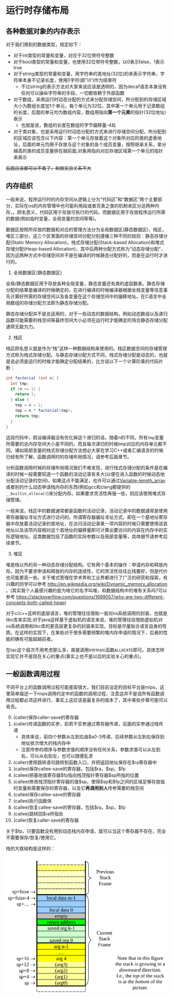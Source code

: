 # 运行时存储布局

## 各种数据对象的内存表示

对于我们用到的数据类型，规定如下：

- 对于int类型的常量和变量，对应于32位带符号整数
- 对于bool类型的常量和变量，也使用32位带符号整数，以0表示false，1表示true
- 对于string类型的常量和变量，用字符串的首地址(32位)的来表示字符串，字符串本身不记录长度，使用0字符(即'\0')作为结束符
  - 不过string的表示方法对大家来说应该是透明的，因为decaf语言本身没有任何可以操纵字符串的手段，一切都依赖于外部函数
- 对于数组，采用运行时动态分配的方式来分配存储空间，所分配到的存储区域大小为数组长度加1个单元，每个单元为32位，其中第一个单元用于记录数组的长度，后面的单元均为数组内容，数组用指向**第一个元素**的指针(32位地址)表示
  - 也就是说，数组的长度在数组的字节偏移量-4处
- 对于类对象，也是采用运行时动态分配的方式来进行存储空间分配，所分配到的区域应该包含以下内容：第一个单元存放着这个对象所对应的类的虚表地址，后面的单元均用于存放与这个对象的各个成员变量，按照继承关系，辈分越高的类的成员变量排在越前面;对象用指向对应存储区域第一个单元的指针来表示

~~后面应该都可以不看了，和做实验关系不大~~

## 内存组织

一般来说，程序运行时的内存空间从逻辑上分为“代码区”和“数据区”两个主要部分，实际在os的内存管理中也可能利用段或者页表之类的机制来区分这两种内存，。顾名思义，代码区用于存放可执行的代码，而数据区用于存放程序运行所需的数据(例如临时变量，全局变量的空间等等)。

数据区按照所存放的数据和对应的管理方法分为全局数据区(静态数据区)，栈区，堆区三部分，这三个区里面的存储空间分配分别遵循三种不同的规则：静态存储分配(Static Memory Allocation)，栈式存储分配(Stack-based Allocation)和堆式存储分配(Heap-based Allocation)，其中后两种分配方式称为“动态存储分配”，因为这两种方式中存储空间并不是在编译的时候静态分配好的，而是在运行时才进行的。
    
1. 全局数据区(静态数据区)

  全局/静态数据区用于存放各种全局变量，静态变量还有类的虚函数表。静态存储分配的结果是编译的时候确定的，在进行编译的时候编译器根据全局变量等信息事先计算好所需的存储空间以及各变量在这个存储空间中的偏移地址。在C语言中全局数组的存储分配方法即为静态存储分配。

  静态存储分配并不是总适用的，对于一些动态的数据结构，例如动态数组以及递归函数可能需要的栈空间等最终空间大小必须在运行时才能确定的场合静态存储分配通常无能为力。
 
2. 栈区

  栈区顾名思义就是作为“栈”这样一种数据结构来使用的。栈区数据空间的存储管理方式称为栈式存储分配。与静态存储分配方式不同，栈式存储分配是动态的，也就是说必须是运行的时候才能确定分配结果的，比方说以下一个计算阶乘的代码片断：

  ```java
  int factorial (int n) { 
    int tmp; 
    if (n <= 1) {
      return 1; 
    } else { 
      tmp = n – 1; 
      tmp = n * factorial(tmp); 
      return tmp; 
    } 
  } 
  ```

  这段代码中，假设编译器没有优化掉这个递归的话，随着n的不同，所有`tmp`变量所需要的总内存空间大小是不同的，而且每次递归的时候tmp对应的内存单元都不同。诸如局部变量的栈式存储分配方法想必大家在学习C++或者汇编语言的时候已经有所了解，函数调用时的存储布局情况，请参考后面章节。

  分析函数调用时候的存储布局情况我们不难发现，进行栈式存储分配的条件是在编译的时候一般需要知道一个函数的活动记录有多大(以便在进入函数的时候动态地分配活动记录的空间)，如果这点不能满足，也许可以通过[Variable-length_array](https://en.wikipedia.org/wiki/Variable-length_array )或者别的什么动态申请栈内存的东西(例如gcc和clang都提供的`__builtin_alloca()`)来分配内存。如果要求灵活性再强一些，则应该使用堆式存储管理。

  一般来说，栈区中的数据通常都是函数的活动记录，活动记录中的数据通常是使用寄存器偏址寻址方式进行访问的。所谓寄存器偏址寻址方式，即在一个基地址寄存器中存放着活动记录的首地址，在访问活动记录某一项内容的时候只需要使用该首地址以及该项内容相对这个首地址的偏移量即可计算出要访问的内容在内存中的实际逻辑地址。这类数据包括了函数的实际参数以及局部变量等，具体细节请参考后续章节。
 
3. 堆区

  堆是栈以外的另一种动态存储分配结构。它有两个基本的操作：申请内存和释放内存。因为不要求申请和释放的内存的连续性，它的灵活性往往比栈要好，但是代价也可能更高一些。关于堆式管理在学术界和工业界都进行了广泛的研究和探索，有兴趣的同学可以参考 http://en.wikipedia.org/wiki/Dynamic_memory_allocation 。(其实我个人最感兴趣的是为啥它的名字叫堆，和数据结构中的堆有关系吗?可以参考 https://stackoverflow.com/questions/1699057/why-are-two-different-concepts-both-called-heap)

  对于c/c++这样的底层语言，堆的管理往往借助一层对os系统调用的封装，也就是libc库来实现;对于java这样基于虚拟机的语言来说，堆的管理往往借助虚拟机对os系统调用和libc库的更高层更复杂的封装来实现，目标是尽量贴合语言自身的性质。在这样的实现下，在某些对于很多需要频繁的堆内存申请的情况下，后者的性能的确有可能超越前者。

  在tac这个层次不用考虑那么多，直接调用intrinsic函数`ALLOCATE`即可。具体怎样实现它并不是现在关心的重点(事实上也不是以后的实验关心的重点)。

## 一般函数调用过程

不同平台上的函数调用过程可能差距很大，我们目前设定的目标平台是mips，这里简单描述一下mips调用约定中的函数的调用过程，注意这并不是说所有函数调用过程都必须这样进行，事实上这应该是最复杂的版本了，其中某些步骤可能可以省去。

0. (caller)保存caller-save的寄存器
1. (caller)传递函数的实参，前若干实参通过寄存器传递，后面的实参通过栈传递
   - 具体来说，前四个参数从左到右由\$a0-3传递，后续参数从左到右保存到地址依次增大的栈内存中
   - 注意传参的顺序与参数求值的顺序没有任何关系，参数求值可以从左到右，可以从右到左，也可以随便乱求
2. (caller)使用跳转语句跳转到函数入口，并把返回地址保存在\$ra寄存器中
3. (callee)保存callee-save的寄存器，包括\$ra，\$sp，\$fp
4. (callee)把基地值寄存器\$fp指向栈顶指针寄存器\$sp所指的位置
5. (callee)修改栈顶指针寄存器的值$sp，使得\$sp和\$fp之间的区域足够存放临时变量和需要保存的寄存器，以及它**再调用别人**传参需要的栈空间
6. (callee)保存callee-save的寄存器
7. (callee)执行函数体
8. (callee)恢复callee-save的寄存器，包括\$ra，\$sp，\$fp
9.  (callee)跳转回\$ra所指处
10. (caller)恢复caller-save的寄存器

关于\$fp，只要函数没有用到动态栈内存申请，就可以当这个寄存器不存在，完全不需要保存/恢复/使用它。

栈的大致结构是这样的：

![mips_stack](./pic/mips_stack.png)
